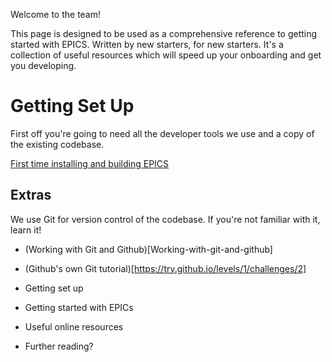 Welcome to the team!

This page is designed to be used as a comprehensive reference to getting started with EPICS. Written by new starters, for new starters. It's a collection of useful resources which will speed up your onboarding and get you developing.

# Getting Set Up

First off you're going to need all the developer tools we use and a copy of the existing codebase. 

[First time installing and building EPICS](First-time-installing-and-building-(Windows))

## Extras

We use Git for version control of the codebase. If you're not familiar with it, learn it!

- (Working with Git and Github)[Working-with-git-and-github]
- (Github's own Git tutorial)[https://try.github.io/levels/1/challenges/2]




- Getting set up
- Getting started with EPICs
- Useful online resources
- Further reading?
